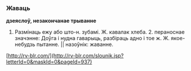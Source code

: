 ### Жаваць
**дзеяслоў, незакончанае трыванне**

1. Размінаць ежу або што-н. зубамі. Ж. кавалак хлеба. 2. пераноснае значэнне: Доўга і нудна гаварыць, разбіраць адно і тое ж. Ж. якое-небудзь пытанне. || назоўнік: жаванне.

<a rel="author">[http://rv-blr.com/](http://rv-blr.com/slounik.jsp?letterId=0&maskId=0&pageId=937)</a>

